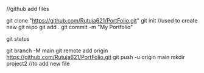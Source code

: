 //github add files

git clone "https://github.com/Rutuja621/PortFolio.git"
git init //used to create new git repo
git add .
git commit -m "My Portfolio"

git status

git branch -M main
git remote add origin https://github.com/Rutuja621/PortFolio.git
git push -u origin main
 mkdir project2 //to add new file
